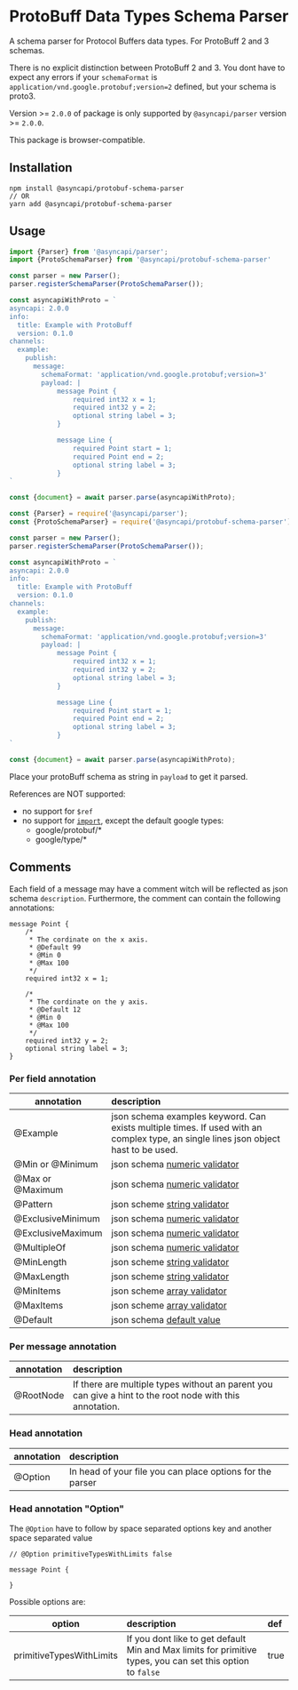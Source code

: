 # ProtoBuff Data Types Schema Parser

A schema parser for Protocol Buffers data types.
For ProtoBuff 2 and 3 schemas.

There is no explicit distinction between ProtoBuff 2 and 3. You dont have to expect any errors if your `schemaFormat`
is `application/vnd.google.protobuf;version=2` defined, but your schema is proto3.

Version >= `2.0.0` of package is only supported by `@asyncapi/parser` version >= `2.0.0`.

This package is browser-compatible.

## Installation

```
npm install @asyncapi/protobuf-schema-parser
// OR
yarn add @asyncapi/protobuf-schema-parser
```

## Usage

```ts
import {Parser} from '@asyncapi/parser';
import {ProtoSchemaParser} from '@asyncapi/protobuf-schema-parser'

const parser = new Parser();
parser.registerSchemaParser(ProtoSchemaParser());

const asyncapiWithProto = `
asyncapi: 2.0.0
info:
  title: Example with ProtoBuff
  version: 0.1.0
channels:
  example:
    publish:
      message:
        schemaFormat: 'application/vnd.google.protobuf;version=3'
        payload: |
            message Point {
                required int32 x = 1;
                required int32 y = 2;
                optional string label = 3;
            }

            message Line {
                required Point start = 1;
                required Point end = 2;
                optional string label = 3;
            }
`

const {document} = await parser.parse(asyncapiWithProto);
```

```js
const {Parser} = require('@asyncapi/parser');
const {ProtoSchemaParser} = require('@asyncapi/protobuf-schema-parser');

const parser = new Parser();
parser.registerSchemaParser(ProtoSchemaParser());

const asyncapiWithProto = `
asyncapi: 2.0.0
info:
  title: Example with ProtoBuff
  version: 0.1.0
channels:
  example:
    publish:
      message:
        schemaFormat: 'application/vnd.google.protobuf;version=3'
        payload: |
            message Point {
                required int32 x = 1;
                required int32 y = 2;
                optional string label = 3;
            }

            message Line {
                required Point start = 1;
                required Point end = 2;
                optional string label = 3;
            }
`

const {document} = await parser.parse(asyncapiWithProto);
```

Place your protoBuff schema as string in `payload` to get it parsed.

References are NOT supported:

- no support for `$ref`
- no support for [`import`](https://protobuf.dev/programming-guides/proto3/#importing-definitions), except the default
  google types:
    - google/protobuf/*
    - google/type/*

## Comments

Each field of a message may have a comment witch will be reflected as json schema `description`.
Furthermore, the comment can contain the following annotations:

```
message Point {
    /*
     * The cordinate on the x axis.
     * @Default 99
     * @Min 0
     * @Max 100 
     */
    required int32 x = 1;
    
    /*
     * The cordinate on the y axis.
     * @Default 12
     * @Min 0
     * @Max 100 
     */
    required int32 y = 2;
    optional string label = 3;
}
```

### Per field annotation

| annotation         	 | description 	                                                                                                                        |
|----------------------|:-------------------------------------------------------------------------------------------------------------------------------------|
| @Example  	          | json schema examples keyword. Can exists multiple times. If used with an complex type, an single lines json object hast to be used.	 |
| @Min or @Minimum     | json schema [numeric validator](https://json-schema.org/understanding-json-schema/reference/numeric#range)	                          |
| @Max or @Maximum     | json schema [numeric validator](https://json-schema.org/understanding-json-schema/reference/numeric#range)                           |
| @Pattern             | json scheme [string validator](https://json-schema.org/understanding-json-schema/reference/string#regexp)	                           |
| @ExclusiveMinimum    | json schema [numeric validator](https://json-schema.org/understanding-json-schema/reference/numeric#range)                           |
| @ExclusiveMaximum    | json schema [numeric validator](https://json-schema.org/understanding-json-schema/reference/numeric#range)	                          |
| @MultipleOf          | json schema [numeric validator](https://json-schema.org/understanding-json-schema/reference/numeric#multiples)   	                   |
| @MinLength           | json scheme [string validator](https://json-schema.org/understanding-json-schema/reference/string#length)                            |
| @MaxLength           | json scheme [string validator](https://json-schema.org/understanding-json-schema/reference/string#length)                            |
| @MinItems            | json scheme [array validator](https://json-schema.org/understanding-json-schema/reference/array#length)	                             |
| @MaxItems            | json scheme [array validator](https://json-schema.org/understanding-json-schema/reference/array#length)		                            |
| @Default             | json schema [default value](https://opis.io/json-schema/1.x/default-value.html)	                                                     |

### Per message annotation

| annotation | description 	                                                                                            |
|------------|:---------------------------------------------------------------------------------------------------------|
| @RootNode  | If there are multiple types without an parent you can give a hint to the root node with this annotation. |

### Head annotation

| annotation | description 	                                             |
|------------|:----------------------------------------------------------|
| @Option    | In head of your file you can place options for the parser |


### Head annotation "Option"

The `@Option` have to follow by space separated options key and another space separated value 

```
// @Option primitiveTypesWithLimits false

message Point {

}
```

Possible options are:


| option                   | description  	                                                                                             | def  |
|--------------------------|:-----------------------------------------------------------------------------------------------------------|:-----|
| primitiveTypesWithLimits | If you dont like to get default Min and Max limits for primitive types, you can set this option to `false` | true |



